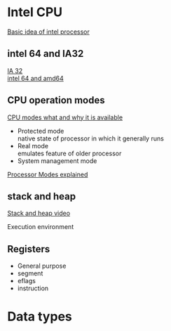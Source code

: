 # Intel CPU

[Basic idea of intel processor](https://software.intel.com/en-us/articles/introduction-to-x64-assembly)

## intel 64 and IA32

[IA 32](https://en.wikipedia.org/wiki/IA-32)  
[intel 64 and amd64](https://en.wikipedia.org/wiki/X86-64)

## CPU operation modes
[CPU modes what and why it is available](https://en.wikipedia.org/wiki/CPU_modes)

- Protected mode  
    native state of processor in which it generally runs
- Real mode  
    emulates feature of older processor 
- System management mode  

[Processor Modes explained](http://flint.cs.yale.edu/feng/cos/resources/BIOS/procModes.htm)


## stack and heap

[Stack and heap video](https://www.youtube.com/watch?v=IX3fDYz0WyM)

Execution environment

## Registers
- General purpose
- segment
- eflags
- instruction

# Data types

